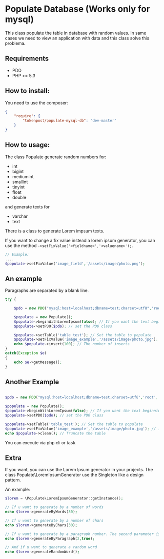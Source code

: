 Populate Database (Works only for mysql)
=================

This class populate the table in database with random values.
In same cases we need to view an application with data and this class solve this problema.

Requirements
-----------

 * PDO
 * PHP >= 5.3

How to install:
-----------

You need to use the composer:
```JSON
{
	"require": {
		"tokenpost/populate-mysql-db": "dev-master"
	}
}
```

How to usage:
-----------

The class Populate generate random numbers for:
 * int
 * bigint
 * mediumint
 * smallint
 * tinyint
 * float
 * double

and generate texts for
 * varchar
 * text

There is a class to generate Lorem impsum texts.

If you want to change a fix value instead a lorem ipsum generator, you can use the method `->setFixValue('<fieldname>','<valuename>');`.

```php
// Example:
....
$populate->setFixValue('image_field','/assets/image/photo.png');
```

An example
-----------

Paragraphs are separated by a blank line.

```php
try {

	$pdo = new PDO("mysql:host=localhost;dbname=test;charset=utf8",'root','');

	$populate = new Populate();
	$populate->beginWithLoremIpsum(false); // If you want the text beginning with lorem ipsum
	$populate->setPDO($pdo); // set the PDO class

	$populate->setTable('table_test'); // Set the table to populate
	$populate->setFixValue('image_example','/assets/image/photo.jpg'); // if you want a fix value
	echo $populate->insert(100); // The number of inserts
}
catch(Exception $e)
{
	echo $e->getMessage();
}

```

Another Example
-------------

```php

$pdo = new PDO("mysql:host=localhost;dbname=test;charset=utf8",'root','');

$populate = new Populate();
$populate->beginWithLoremIpsum(false); // If you want the text beginning with lorem ipsum
$populate->setPDO($pdo); // set the PDO class

$populate->setTable('table_test'); // Set the table to populate
$populate->setFixValue('image_example','/assets/image/photo.jpg'); // if you want a fix value
echo $populate->clean(); // Truncate the table

```

You can execute via php cli or task.


Extra
--------
If you want, you can use the Lorem Ipsum generator in your projects. The class Populate\LoremIpsumGenerator use the Singleton like a design pattern.

An example:

```PHP
$lorem = \Populate\LoremIpsumGenerator::getInstance();

// If u want to generate by a number of words
echo $lorem->generateByWords(30);

// If u want to generate by a number of chars
echo $lorem->generateByChars(30);

// If u want to generate by a paragraph number. The second parameter is if you want to separe by html (tag: <p>)
echo $lorem->generateByParagraph(2,true);

// And if u want to generate a random word
echo $lorem->generateRandomWord();
```
